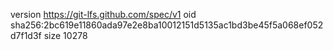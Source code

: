 version https://git-lfs.github.com/spec/v1
oid sha256:2bc619e11860ada97e2e8ba10012151d5135ac1bd3be45f5a068ef052d7f1d3f
size 10278

